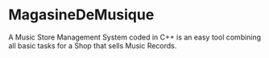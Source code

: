 # MagasineDeMusique
A Music Store Management System coded in C++ is an easy tool combining all basic tasks for a Shop that sells Music Records.
